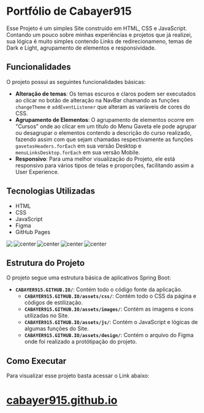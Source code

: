 # Portfólio de Cabayer915

Esse Projeto é um simples Site construído em HTML, CSS e JavaScript. Contando um pouco sobre minhas experiências
e projetos que já realizei, sua lógica é muito simples contendo Links de redirecionameno, temas de Dark e Light,
agrupamento de elementos e responsividade.

## Funcionalidades

O projeto possui as seguintes funcionalidades básicas:

- **Alteração de temas**: Os temas escuros e claros podem ser executados ao clicar no botão de alteração na NavBar
chamando as funções `changeTheme` e `addEventListener` que alteram as varíaveis de cores do CSS.
- **Agrupamento de Elementos**: O agrupamento de elementos ocorre em "Cursos" onde ao clicar em um título do Menu Gaveta
ele pode agrupar ou desagrupar o elementos contendo a descrição do curso realizado, fazendo assim com que sejam chamadas respectivamente as funções `gavetasHeaders.forEach` em sua versão Desktop e `menuLinksDesktop.forEach` em sua versão Mobile.
- **Responsivo**: Para uma melhor visualização do Projeto, ele está responsivo para vários tipos de telas e proporções, facilitando assim a User Experience.

## Tecnologias Utilizadas

- HTML
- CSS
- JavaScript
- Figma
- GitHub Pages

<div style="display: flex; gap: 3px;">

<img aling="center" src="https://img.shields.io/badge/HTML5-E34F26?style=for-the-badge&logo=html5&logoColor=white"/>

<img alt="center" src="https://img.shields.io/badge/CSS3-1572B6?style=for-the-badge&logo=css3&logoColor=white">

<img alt="center" src="https://img.shields.io/badge/JavaScript-323330?style=for-the-badge&logo=javascript&logoColor=F7DF1E">

<img alt="center" src="https://img.shields.io/badge/Figma-F24E1E?style=for-the-badge&logo=figma&logoColor=white">

<img alt="center" src="https://img.shields.io/badge/GitHub%20Pages-222222?style=for-the-badge&logo=GitHub%20Pages&logoColor=white">


</div>

## Estrutura do Projeto

O projeto segue uma estrutura básica de aplicativos Spring Boot:

- **`CABAYER915.GITHUB.IO/`**: Contém todo o código fonte da aplicação.
     - **`CABAYER915.GITHUB.IO/assets/css/`**: Contém todo o CSS da página e códigos de estilização.
     - **`CABAYER915.GITHUB.IO/assets/images/`**: Contém as imagens e icons utilizadas no Site.
     - **`CABAYER915.GITHUB.IO/assets/js/`**: Contém o JavaScript e lógicas de algumas funções do Site.
     - **`CABAYER915.GITHUB.IO/assets/design/`**: Contém o arquivo do Figma onde foi realizado a protótipação do projeto.

## Como Executar

Para visualizar esse projeto basta acessar o Link abaixo:

# [cabayer915.github.io](https://cabayer915.github.io)